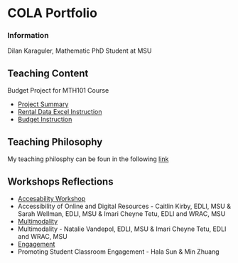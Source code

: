 # COLA Portfolio
### Information
Dilan Karaguler, Mathematic PhD Student at MSU


## Teaching Content

Budget Project for MTH101 Course
- [Project Summary](/ProjectSummary.pdf)
- [Rental Data Excel Instruction](/RentalExcelInstructions.pdf)
- [Budget Instruction](/BudgetProjectInstructions.pdf)


 ## Teaching Philosophy
 
 My teaching philosphy can be foun in the following [link](/TeachingPhilosophy-DilanKaraguler.pdf)
 

 ## Workshops Reflections
 
 - [Accesability Workshop](/ReflectionforAccesibilityWorkshop.pdf)
 - Accessibility of Online and Digital Resources - Caitlin Kirby, EDLI, MSU & Sarah Wellman, EDLI, MSU &
Imari Cheyne Tetu, EDLI and WRAC, MSU 
 - [Multimodality](/ReflectionforMultimodalityWorkshop.pdf)
 - Multimodality - Natalie Vandepol, EDLI, MSU &
Imari Cheyne Tetu, EDLI and WRAC, MSU 
 - [Engagement](/ReflectionforEngagementWorkshop.pdf)
 - Promoting Student Classroom Engagement - Hala Sun & Min Zhuang  
 
